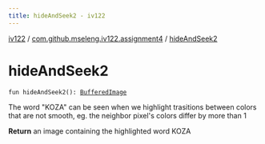 ```yaml
---
title: hideAndSeek2 - iv122
---
```


[iv122](../index.md) / [com.github.mseleng.iv122.assignment4](index.md) / [hideAndSeek2](.)

# hideAndSeek2

`fun hideAndSeek2(): `[`BufferedImage`](http://docs.oracle.com/javase/6/docs/api/java/awt/image/BufferedImage.html)

The word "KOZA" can be seen when we highlight trasitions between colors that are not smooth, eg. the neighbor pixel's colors differ by more than 1

**Return**
an image containing the highlighted word KOZA

